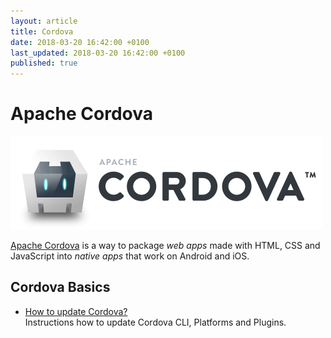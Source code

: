 ```yaml
---
layout: article
title: Cordova
date: 2018-03-20 16:42:00 +0100
last_updated: 2018-03-20 16:42:00 +0100
published: true
---
```

# Apache Cordova

![Cordova Logo](cordova/images/cordova_logo.png)

[Apache Cordova](https://cordova.apache.org/) is a way to package _web apps_ made with HTML, CSS and JavaScript into _native apps_ that work on Android and iOS.

## Cordova Basics

* [How to update Cordova?](cordova/update.md)  
  Instructions how to update Cordova CLI, Platforms and Plugins.
